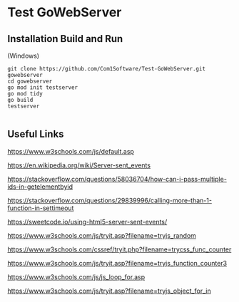 # Test GoWebServer


## Installation Build and Run
(Windows)

```shell
git clone https://github.com/Com1Software/Test-GoWebServer.git gowebserver
cd gowebserver
go mod init testserver
go mod tidy
go build
testserver


```

## Useful Links


https://www.w3schools.com/js/default.asp

https://en.wikipedia.org/wiki/Server-sent_events

https://stackoverflow.com/questions/58036704/how-can-i-pass-multiple-ids-in-getelementbyid

https://stackoverflow.com/questions/29839996/calling-more-than-1-function-in-settimeout

https://sweetcode.io/using-html5-server-sent-events/

https://www.w3schools.com/js/tryit.asp?filename=tryjs_random

https://www.w3schools.com/cssref/tryit.php?filename=trycss_func_counter

https://www.w3schools.com/js/tryit.asp?filename=tryjs_function_counter3

https://www.w3schools.com/js/js_loop_for.asp

https://www.w3schools.com/js/tryit.asp?filename=tryjs_object_for_in




